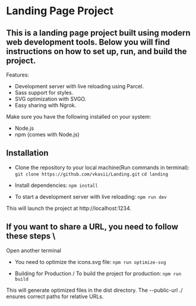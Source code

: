 # Landing Page Project

## This is a landing page project built using modern web development tools. Below you will find instructions on how to set up, run, and build the project.

Features:
  - Development server with live reloading using Parcel.
  - Sass support for styles.
  - SVG optimization with SVGO.
  - Easy sharing with Ngrok.

Make sure you have the following installed on your system:
  - Node.js
  - npm (comes with Node.js)

## Installation

- Clone the repository to your local machine(Run commands in terminal):
    `git clone https://github.com/vkasii/Landing.git`
    `cd landing`
    
- Install dependencies:
    `npm install`

- To start a development server with live reloading:
    `npm run dev`

This will launch the project at http://localhost:1234.

## If you want to share a URL, you need to follow these steps \
Open another terminal

- You need to optimize the icons.svg file:
    `npm run optimize-svg`
  
- Building for Production /
To build the project for production:
    `npm run build`

This will generate optimized files in the dist directory. The --public-url ./ ensures correct paths for relative URLs.
